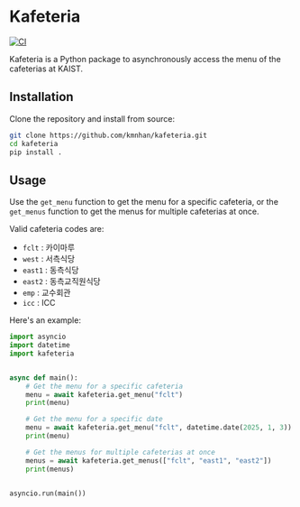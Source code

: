# Kafeteria

[![CI](https://github.com/kmnhan/kafeteria/actions/workflows/ci.yml/badge.svg)](https://github.com/kmnhan/kafeteria/actions/workflows/ci.yml)

Kafeteria is a Python package to asynchronously access the menu of the cafeterias at KAIST.

## Installation

Clone the repository and install from source:

```bash
git clone https://github.com/kmnhan/kafeteria.git
cd kafeteria
pip install .
```

## Usage

Use the `get_menu` function to get the menu for a specific cafeteria, or the `get_menus` function to get the menus for multiple cafeterias at once.

Valid cafeteria codes are:

- `fclt` : 카이마루
- `west` : 서측식당
- `east1` : 동측식당
- `east2` : 동측교직원식당
- `emp` : 교수회관
- `icc` : ICC

Here's an example:

```python
import asyncio
import datetime
import kafeteria


async def main():
    # Get the menu for a specific cafeteria
    menu = await kafeteria.get_menu("fclt")
    print(menu)

    # Get the menu for a specific date
    menu = await kafeteria.get_menu("fclt", datetime.date(2025, 1, 3))
    print(menu)

    # Get the menus for multiple cafeterias at once
    menus = await kafeteria.get_menus(["fclt", "east1", "east2"])
    print(menus)


asyncio.run(main())
```
